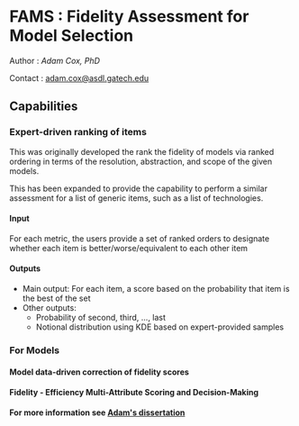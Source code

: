 # FAMS : Fidelity Assessment for Model Selection

Author : *Adam Cox, PhD*

Contact : adam.cox@asdl.gatech.edu

## Capabilities

### Expert-driven ranking of items
This was originally developed the rank the fidelity of models via 
ranked ordering in terms of the resolution, abstraction, and scope of the 
given models.

This has been expanded to provide the capability to perform a similar 
assessment for a list of generic items, such as a list of technologies.

#### Input
For each metric, the users provide a set of ranked orders to designate 
whether each item is better/worse/equivalent to each other item

#### Outputs
- Main output: For each item, a score based on the probability that item is 
  the best of the set
- Other outputs:
  - Probability of second, third, ..., last
  - Notional distribution using KDE based on expert-provided samples

### For Models

#### Model data-driven correction of fidelity scores

#### Fidelity - Efficiency Multi-Attribute Scoring and Decision-Making

**For more information see [Adam's dissertation](https://smartech.gatech.edu/handle/1853/61283)**
